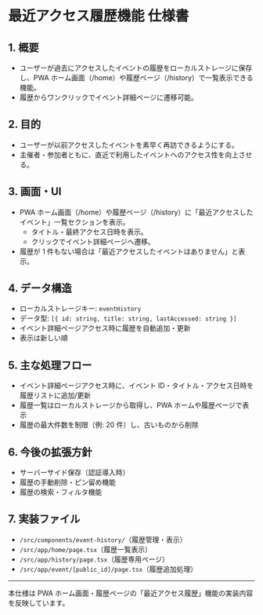 # 最近アクセス履歴機能 仕様書

## 1. 概要

- ユーザーが過去にアクセスしたイベントの履歴をローカルストレージに保存し、PWA ホーム画面（/home）や履歴ページ（/history）で一覧表示できる機能。
- 履歴からワンクリックでイベント詳細ページに遷移可能。

## 2. 目的

- ユーザーが以前アクセスしたイベントを素早く再訪できるようにする。
- 主催者・参加者ともに、直近で利用したイベントへのアクセス性を向上させる。

## 3. 画面・UI

- PWA ホーム画面（/home）や履歴ページ（/history）に「最近アクセスしたイベント」一覧セクションを表示。
  - タイトル・最終アクセス日時を表示。
  - クリックでイベント詳細ページへ遷移。
- 履歴が 1 件もない場合は「最近アクセスしたイベントはありません」と表示。

## 4. データ構造

- ローカルストレージキー: `eventHistory`
- データ型: `[{ id: string, title: string, lastAccessed: string }]`
- イベント詳細ページアクセス時に履歴を自動追加・更新
- 表示は新しい順

## 5. 主な処理フロー

- イベント詳細ページアクセス時に、イベント ID・タイトル・アクセス日時を履歴リストに追加/更新
- 履歴一覧はローカルストレージから取得し、PWA ホームや履歴ページで表示
- 履歴の最大件数を制限（例: 20 件）し、古いものから削除

## 6. 今後の拡張方針

- サーバーサイド保存（認証導入時）
- 履歴の手動削除・ピン留め機能
- 履歴の検索・フィルタ機能

## 7. 実装ファイル

- `/src/components/event-history/`（履歴管理・表示）
- `/src/app/home/page.tsx`（履歴一覧表示）
- `/src/app/history/page.tsx`（履歴専用ページ）
- `/src/app/event/[public_id]/page.tsx`（履歴追加処理）

---

本仕様は PWA ホーム画面・履歴ページの「最近アクセス履歴」機能の実装内容を反映しています。
